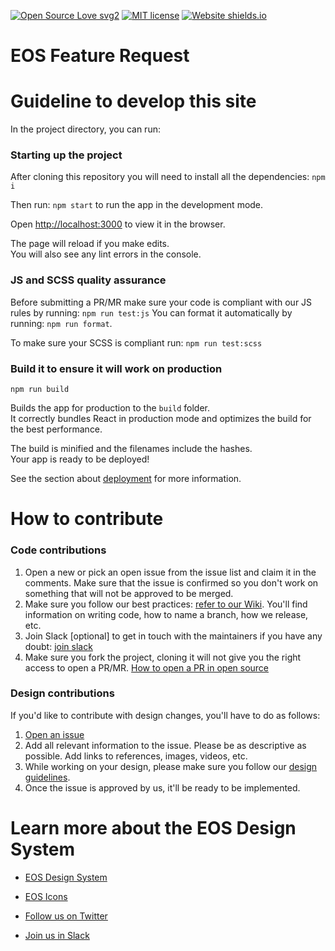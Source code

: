 [![Open Source Love svg2](https://badges.frapsoft.com/os/v2/open-source.svg?v=103)](https://github.com/ellerbrock/open-source-badges/)
[![MIT license](http://img.shields.io/badge/license-MIT-brightgreen.svg)](https://choosealicense.com/licenses/mit/)
[![Website shields.io](https://img.shields.io/website-up-down-green-red/http/shields.io.svg)](https://suse-uiux.gitlab.io/eos-feature-request/)

# EOS Feature Request

# Guideline to develop this site

In the project directory, you can run:

### Starting up the project

After cloning this repository you will need to install all the dependencies: `npm i`

Then run: `npm start` to run the app in the development mode.

Open [http://localhost:3000](http://localhost:3000) to view it in the browser.

The page will reload if you make edits.<br />
You will also see any lint errors in the console.

### JS and SCSS quality assurance

Before submitting a PR/MR make sure your code is compliant with our JS rules by running: `npm run test:js`
You can format it automatically by running: `npm run format`.

To make sure your SCSS is compliant run: `npm run test:scss`

### Build it to ensure it will work on production

`npm run build`

Builds the app for production to the `build` folder.<br />
It correctly bundles React in production mode and optimizes the build for the best performance.

The build is minified and the filenames include the hashes.<br />
Your app is ready to be deployed!

See the section about [deployment](https://facebook.github.io/create-react-app/docs/deployment) for more information.

# How to contribute

### Code contributions

1. Open a new or pick an open issue from the issue list and claim it in the comments. Make sure that the issue is confirmed so you don't work on something that will not be approved to be merged.
2. Make sure you follow our best practices: [refer to our Wiki](https://gitlab.com/SUSE-UIUX/eos/-/wikis/home). You'll find information on writing code, how to name a branch, how we release, etc.
3. Join Slack [optional] to get in touch with the maintainers if you have any doubt: [join slack](http://slack.eosdesignsystem.com/)
4. Make sure you fork the project, cloning it will not give you the right access to open a PR/MR. [How to open a PR in open source](https://gitlab.com/SUSE-UIUX/eos/-/wikis/Basic-git-instructions-for-beginners)

### Design contributions

If you'd like to contribute with design changes, you'll have to do as follows:

1. [Open an issue](https://gitlab.com/SUSE-UIUX/eos-feature-request/-/issues/new)
2. Add all relevant information to the issue. Please be as descriptive as possible. Add links to references, images, videos, etc.
3. While working on your design, please make sure you follow our [design guidelines](https://gitlab.com/SUSE-UIUX/eos/wikis/Design-process-and-feedback-gathering).
4. Once the issue is approved by us, it'll be ready to be implemented.

# Learn more about the EOS Design System

- [EOS Design System](https://www.eosdesignsystem.com/)

- [EOS Icons](icons.eosdesignsystem.com/)

- [Follow us on Twitter](https://twitter.com/eosdesignsystem)

- [Join us in Slack](https://eos-community.slack.com/)
